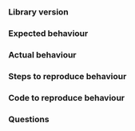 ### Library version

### Expected behaviour

### Actual behaviour

### Steps to reproduce behaviour

### Code to reproduce behaviour

### Questions
